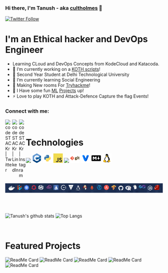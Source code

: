 
### Hi there, I'm  Tanush - aka [cultholmes][website] 👋

[![Twitter Follow](https://img.shields.io/twitter/url?color=Blue&label=Twitter&logoColor=Blue&style=for-the-badge&url=https%3A%2F%2Ftwitter.com%2Fkros_pro?style=social&logo=appveyor)](https://twitter.com/kros_pro)

# I'm an Ethical hacker and DevOps Engineer

-  Learning CLoud and DevOps Concepts from KodeCloud and Katacoda.
- 🔭 I’m currently working on a [KOTH scripts][website1]!
- 🧣 Second Year Student at Delhi Technological University 
- 🌱 I’m currently learning Social Engineering
- 👯 Making New rooms For  [Tryhackme][website]! 
- 🥅 I Have some fun [ML][project2] [Projects][project1] up!
- ⚡ Love to play KOTH and Attack-Defence Capture the flag Events! 



### Connect with me:


[<img align="left" alt="codeSTACKr | Twitter" width="22px" src="https://cdn.jsdelivr.net/npm/simple-icons@v3/icons/twitter.svg" />](https://twitter.com/kros_pro)



[<img align="left" alt="codeSTACKr | LinkedIn" width="22px" src="https://cdn.jsdelivr.net/npm/simple-icons@v3/icons/linkedin.svg" />](https://www.linkedin.com/in/tanush-yadav-33a822158/)



[<img align="left" alt="codeSTACKr | Instagram" width="22px" src="https://cdn.jsdelivr.net/npm/simple-icons@v3/icons/instagram.svg" />](https://www.instagram.com/y_.tanush69/)

<br />  


<h1>Technologies</h1>

<img height="30" src="https://upload.wikimedia.org/wikipedia/commons/thumb/2/20/Bash_Logo_black_and_white_icon_only.svg/1200px-Bash_Logo_black_and_white_icon_only.svg.png"> <img height="30" src="https://raw.githubusercontent.com/github/explore/80688e429a7d4ef2fca1e82350fe8e3517d3494d/topics/cpp/cpp.png"> <img height="30" src="https://raw.githubusercontent.com/github/explore/80688e429a7d4ef2fca1e82350fe8e3517d3494d/topics/python/python.png"> <img height="30" src="https://raw.githubusercontent.com/github/explore/80688e429a7d4ef2fca1e82350fe8e3517d3494d/topics/javascript/javascript.png"> <img height="30" src="https://www.docker.com/sites/default/files/d8/styles/role_icon/public/2019-07/Moby-logo.png"> <img height="30" src="https://raw.githubusercontent.com/github/explore/80688e429a7d4ef2fca1e82350fe8e3517d3494d/topics/git/git.png"> <img height="30" src="https://raw.githubusercontent.com/github/explore/80688e429a7d4ef2fca1e82350fe8e3517d3494d/topics/vagrant/vagrant.png"> <img height="30" src="https://raw.githubusercontent.com/github/explore/80688e429a7d4ef2fca1e82350fe8e3517d3494d/topics/markdown/markdown.png"> <img height="30" src="https://raw.githubusercontent.com/github/explore/80688e429a7d4ef2fca1e82350fe8e3517d3494d/topics/linux/linux.png">

<br></br>

![Technologies](https://github.com/Bliqlegend/Bliqlegend/blob/master/Screenshot_1.png)

<br><br>


![Tanush's github stats](https://github-readme-stats.vercel.app/api?username=bliqlegend&show_icons=true&hide_border=true&count_private=true&theme=dark)
![Top Langs](https://github-readme-stats.vercel.app/api/top-langs/?username=bliqlegend&show_icons=true&hide_border=true&count_private=true&theme=dark)

<br>

<h1>Featured Projects</h1>

![ReadMe Card](https://github-readme-stats.vercel.app/api/pin/?username=bliqlegend&repo=Fake-Follower-Detection&theme=dark)
![ReadMe Card](https://github-readme-stats.vercel.app/api/pin/?username=bliqlegend&repo=Stock-Prediction&theme=dark)
![ReadMe Card](https://github-readme-stats.vercel.app/api/pin/?username=bliqlegend&repo=Covid-19-prediction&theme=dark)
![ReadMe Card](https://github-readme-stats.vercel.app/api/pin/?username=bliqlegend&repo=Attack-Scripts&theme=dark)
![ReadMe Card](https://github-readme-stats.vercel.app/api/pin/?username=bliqlegend&repo=Osint_Scripts&theme=dark)


</div>

</details>

[website]: https://tryhackme.com/p/cultholmes
[website1]: https://github.com/Bliqlegend/Attack-Scripts.git
[project1]: [https://github.com/Bliqlegend/Stock-Prediction.git]
[project2]: [https://github.com/Bliqlegend/Covid-19-prediction.git]
